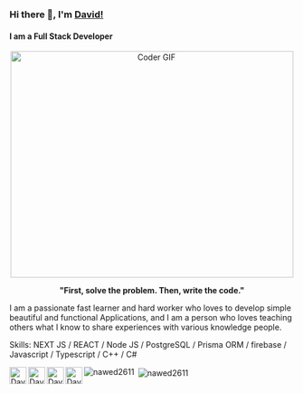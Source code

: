 ### Hi there 👋, I'm [David!](https://www.linkedin.com/in/david-wagih/)

#### I am a Full Stack Developer
<p align="center">

  <img src="https://media.giphy.com/media/SWoSkN6DxTszqIKEqv/giphy.gif" alt="Coder GIF" width="500" height="400">
  
</p>

<div align="center">

**"First, solve the problem. Then, write the code."**

</div>

I am a passionate fast learner and hard worker who loves to develop simple beautiful and functional Applications, 
and I am a person who loves teaching others what I know to share experiences with various knowledge people.

Skills: NEXT JS / REACT / Node JS / PostgreSQL / Prisma ORM / firebase / Javascript / Typescript / C++ / C#


<div align="center">

<a href="https://www.linkedin.com/in/david-wagih/"><img align="left" alt="David's LinkdeIN" width="30px" src="https://user-images.githubusercontent.com/76125650/140648921-7692f46e-76c4-47f6-8c1f-383841428bbe.png" draggable="false" /></a>

  <a href="https://www.facebook.com/david.wagieh/">
  <img align="left" alt="David's Facebook" width="30px" src="https://user-images.githubusercontent.com/76125650/139602215-302fea84-764a-45f9-8ca2-d623ede28c3c.png" draggable="false" />
</a>

  <a href="https://github.com/david-wagih">
  <img align="left" alt="David's github" width="30px" src="https://user-images.githubusercontent.com/76125650/139602266-044d30d7-1ad5-4b59-a0db-bf0777dd8b7a.png" draggable="false" />
</a>

<a href="mailto:davidwagih62@gmail.com">
  <img align="left" alt="David's gmail" width="30px" src="https://user-images.githubusercontent.com/76125650/141382583-1354ab1c-10a7-4605-a255-412ee57d2ad7.png" draggable="false" />
</a>
</div> 
  <p><img align="left" src="https://github-readme-stats.vercel.app/api/top-langs?username=david-wagih&theme=github_dark" alt="nawed2611" /></p>

<p>&nbsp;<img align="center" src="https://github-readme-stats.vercel.app/api?username=david-wagih&theme=github_dark&show_icons=true&count-private=true" alt="nawed2611" /></p>
